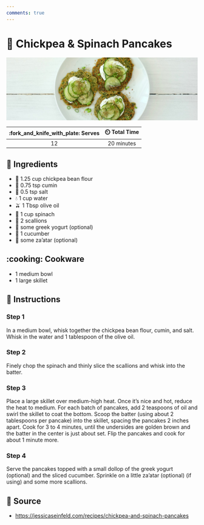 ```yaml
---
comments: true
---
```

# :pancakes: Chickpea & Spinach Pancakes

![Chickpea and Spinach Pancakes](../assets/images/chickpea-and-spinach-pancakes.jpg)

| :fork_and_knife_with_plate: Serves | :timer_clock: Total Time |
|:----------------------------------:|:-----------------------: |
| 12 | 20 minutes |

## :salt: Ingredients

- :falafel: 1.25 cup chickpea bean flour
- :herb: 0.75 tsp cumin
- :salt: 0.5 tsp salt
- :droplet: 1 cup water
- :olive: 1 Tbsp olive oil
- :leafy_green: 1 cup spinach
- :herb: 2 scallions
- :sake: some greek yogurt (optional)
- :cucumber: 1 cucumber
- :mate: some za’atar (optional)

## :cooking: Cookware

- 1 medium bowl
- 1 large skillet

## :pencil: Instructions

### Step 1

In a medium bowl, whisk together the chickpea bean flour, cumin, and salt. Whisk in the water and 1 tablespoon of the
olive oil.

### Step 2

Finely chop the spinach and thinly slice the scallions and whisk into the batter.

### Step 3

Place a large skillet over medium-high heat. Once it’s nice and hot, reduce the heat to medium. For each batch of
pancakes, add 2 teaspoons of oil and swirl the skillet to coat the bottom. Scoop the batter (using about 2 tablespoons
per pancake) into the skillet, spacing the pancakes 2 inches apart. Cook for 3 to 4 minutes, until the undersides are
golden brown and the batter in the center is just about set. Flip the pancakes and cook for about 1 minute more.

### Step 4

Serve the pancakes topped with a small dollop of the greek yogurt (optional) and the sliced cucumber. Sprinkle on a
little za’atar (optional) (if using) and some more scallions.

## :link: Source

- <https://jessicaseinfeld.com/recipes/chickpea-and-spinach-pancakes>
